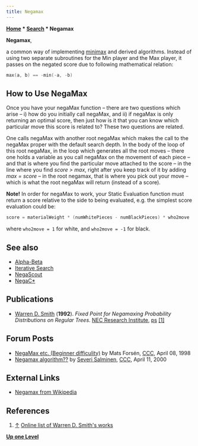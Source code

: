 ```yaml
---
title: Negamax
---
```

**[Home](Home "Home") \* [Search](Search "Search") \* Negamax**


**Negamax**,  

a common way of implementing [minimax](Minimax "Minimax") and derived algorithms. Instead of using two separate subroutines for the Min player and the Max player, it passes on the negated score due to following mathematical relation:




```C++
max(a, b) == -min(-a, -b)

```

## How to Use NegaMax


Once you have your negaMax function – there are two questions which arise – i) how do you initially call negaMax, and ii) if negaMax is only returning an optimal score, then just how is it that you can know which particular move this score is related to? These two questions are related.


One calls negaMax with another root negaMax which makes the call to the negaMax proper with the default search depth. In the body of the loop of this root negaMax, in the loop which generates all the root moves – there one holds a variable as you call negaMax on the movement of each piece – and that is where you find the particular move attached to the score – in the line where you find *score > max*, right after you keep track of it by adding *max = score* – in the root negamax, that is where you pick out your move – which is what the root negaMax will return (instead of a score).


**Note!** In order for negaMax to work, your Static Evaluation function must return a score relative to the side to being evaluated, e.g. the simplest score evaluation could be: 




```C++
score = materialWeight * (numWhitePieces - numBlackPieces) * who2move 

```

where `who2move = 1` for white, and `who2move = -1` for black.



## See also


* [Alpha-Beta](Alpha-Beta "Alpha-Beta")
* [Iterative Search](Iterative_Search "Iterative Search")
* [NegaScout](NegaScout "NegaScout")
* [NegaC\*](NegaC* "NegaC*")


## Publications


* [Warren D. Smith](Warren_D._Smith "Warren D. Smith") (**1992**). *Fixed Point for Negamaxing Probability Distributions on Regular Trees*. [NEC Research Institute](https://en.wikipedia.org/wiki/NEC_Corporation_of_America), [ps](http://scorevoting.net/WarrenSmithPages/homepage/kuczma.ps) <a id="cite-note-1" href="#cite-ref-1">[1]</a>


## Forum Posts


* [NegaMax etc. (Beginner difficulity)](https://www.stmintz.com/ccc/index.php?id=16665) by Mats Forsén, [CCC](CCC "CCC"), April 08, 1998
* [Negamax algorithm??](https://www.stmintz.com/ccc/index.php?id=105506) by [Severi Salminen](Severi_Salminen "Severi Salminen"), [CCC](CCC "CCC"), April 11, 2000


## External Links


* [Negamax from Wikipedia](https://en.wikipedia.org/wiki/Negamax)


## References


1. <a id="cite-ref-1" href="#cite-note-1">↑</a> [Online list of Warren D. Smith's works](http://scorevoting.net/WarrenSmithPages/homepage/works.html)

**[Up one Level](Search "Search")**







 
